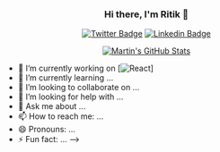 
<div align="center">
  
### Hi there, I'm Ritik 👋
[![Twitter Badge](https://img.shields.io/badge/-Twitter-1ca0f1?style=flat-square&labelColor=1ca0f1&logo=twitter&logoColor=white&link=https://twitter.com/RitikSingatSoni)](https://twitter.com/RitikSingatSoni)
  [![Linkedin Badge](https://img.shields.io/badge/-LinkedIn-blue?style=flat-square&logo=Linkedin&logoColor=white&link=https://www.linkedin.com/in/ritik-soni-x007/)](https://www.linkedin.com/in/ritik-soni-x007)

  
<a href="https://github.com/ritik07">
  <img align="center" src="https://github-readme-stats.vercel.app/api?username=ritik07&show_icons=true&theme=dracula" alt="Martin's GitHub Stats" />
</a>

</div>


<!--### Hi there 👋-->


<!--**ritik07/ritik07** is a ✨ _special_ ✨ repository because its `README.md` (this file) appears on your GitHub profile.
  [![Spotify Badge](https://img.shields.io/badge/Spotify-%231ED760.svg?&style=flat-square&logo=spotify&logoColor=white)](https://open.spotify.com/user/fmlddu645fmfbxo6z10moaydusi=fmlddu645fmfbxo6z10moaydu)
Here are some ideas to get you started:-->

- 🔭 I’m currently working on   [![React](https://aleen42.github.io/badges/src/react.svg&link=https://www.linkedin.com/in/ritik-soni-x007/)]
- 🌱 I’m currently learning ...
- 👯 I’m looking to collaborate on ...
- 🤔 I’m looking for help with ...
- 💬 Ask me about ...
- 📫 How to reach me: ...
- 😄 Pronouns: ...
- ⚡ Fun fact: ...
-->
